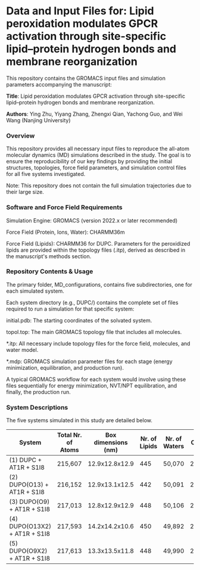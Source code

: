 # Data and Input Files for: Lipid peroxidation modulates GPCR activation through site-specific lipid–protein hydrogen bonds and membrane reorganization
This repository contains the GROMACS input files and simulation parameters accompanying the manuscript: <br>

**Title**: Lipid peroxidation modulates GPCR activation through site-specific lipid–protein hydrogen bonds and membrane reorganization.<br>

**Authors**: Ying Zhu, Yiyang Zhang, Zhengxi Qian, Yachong Guo, and Wei Wang (Nanjing University)<br>

### Overview

This repository provides all necessary input files to reproduce the all-atom molecular dynamics (MD) simulations described in the study. The goal is to ensure the reproducibility of our key findings by providing the initial structures, topologies, force field parameters, and simulation control files for all five systems investigated.

Note: This repository does not contain the full simulation trajectories due to their large size.

### Software and Force Field Requirements
Simulation Engine: GROMACS (version 2022.x or later recommended)

Force Field (Protein, Ions, Water): CHARMM36m

Force Field (Lipids): CHARMM36 for DUPC. Parameters for the peroxidized lipids are provided within the topology files (.itp), derived as described in the manuscript's methods section.

### Repository Contents & Usage
The primary folder, MD_configurations, contains five subdirectories, one for each simulated system.

Each system directory (e.g., DUPC/) contains the complete set of files required to run a simulation for that specific system:

initial.pdb: The starting coordinates of the solvated system.

topol.top: The main GROMACS topology file that includes all molecules.

*.itp: All necessary include topology files for the force field, molecules, and water model.

*.mdp: GROMACS simulation parameter files for each stage (energy minimization, equilibration, and production run).

A typical GROMACS workflow for each system would involve using these files sequentially for energy minimization, NVT/NPT equilibration, and finally, the production run.



### System Descriptions

The five systems simulated in this study are detailed below.

| System                           | Total Nr. of Atoms | Box dimensions (nm) | Nr. of Lipids | Nr. of Waters | Cl-  | Na+  |
|----------------------------------|--------------------|---------------------|---------------|---------------|------|------|
| (1) DUPC + AT1R + S1I8           | 215,607            | 12.9x12.8x12.9      | 445           | 50,070        | 209  | 197  |
| (2) DUPO(O13) +  AT1R + S1I8     | 216,152            | 12.9x13.1x12.5      | 442           | 50,091        | 209  | 197  |
| (3) DUPO(O9) +  AT1R + S1I8      | 217,013            | 12.8x12.9x12.9      | 448           | 50,106        | 209  | 197  |
| (4) DUPO(O13X2) +  AT1R + S1I8   | 217,593            | 14.2x14.2x10.6      | 450           | 49,892        | 258  | 198  |
| (5) DUPO(O9X2) +  AT1R + S1I8    | 217,613            | 13.3x13.5x11.8      | 448           | 49,990        | 259  | 199  |

